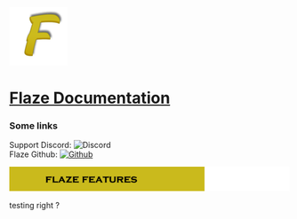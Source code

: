 ![Flaze](images/logo.png)
# [Flaze Documentation](https://github.com/furiozia/Flaze/wiki)  

### Some links
Support Discord: ![Discord](https://discordapp.com/api/guilds/813024193968734239/widget.png)  
Flaze Github: [![Github](https://img.shields.io/badge/Github-Flaze-orange?style=flat-square)](https://github.com/FlazeBot)

![Flaze Features](images/flaze_features.png)

testing right ?
